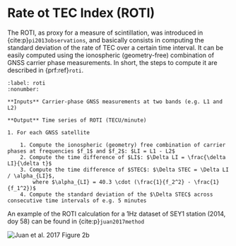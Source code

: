 # Rate ot TEC Index (ROTI)

The ROTI, as proxy for a measure of scintillation, was introduced in {cite:p}`pi2013observations`, and basically consists in computing the standard deviation of the rate of TEC over a certain time interval. It can be easily computed using the ionospheric (geometry-free) combination of GNSS carrier phase measurements. In short, the steps to compute it are described in {prf:ref}`roti`.

```{prf:algorithm} Satellite ROTI calculation
:label: roti
:nonumber:

**Inputs** Carrier-phase GNSS measurements at two bands (e.g. L1 and L2)

**Output** Time series of ROTI (TECU/minute)

1. For each GNSS satellite

    1. Compute the ionospheric (geometry) free combination of carrier phases at frequencies $f_1$ and $f_2$: $LI = L1 - L2$
    2. Compute the time difference of $LI$: $\Delta LI = \frac{\delta LI}{\delta t}$
    3. Compute the time difference of $STEC$: $\Delta STEC = \Delta LI / \alpha_{LI}$,
        where $\alpha_{LI} = 40.3 \cdot (\frac{1}{f_2^2} - \frac{1}{f_1^2})$
    4. Compute the standard deviation of the $\Delta STEC$ across consecutive time intervals of e.g. 5 minutes
```

An example of the ROTI calculation for a 1Hz dataset of SEY1 station (2014, doy 58) can be found in {cite:p}`juan2017method`

![Juan et al. 2017 Figure 2b](../assets/juanetal2017_fig2b_roti_sey1.png)


